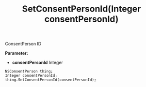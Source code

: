 ﻿---
uid: crmscript_ref_NSConsentPerson_SetConsentPersonId
title: SetConsentPersonId(Integer consentPersonId)
intellisense: NSConsentPerson.SetConsentPersonId
keywords: NSConsentPerson, GetConsentPersonId
so.topic: reference
---

ConsentPerson ID

**Parameter:** 
 - **consentPersonId** Integer

```crmscript
NSConsentPerson thing;
Integer consentPersonId;
thing.SetConsentPersonId(consentPersonId);
```

